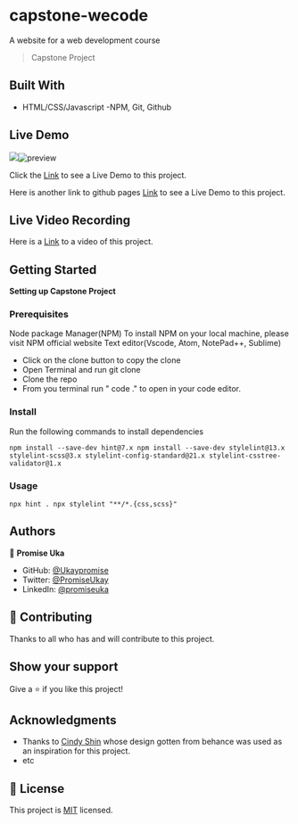 # capstone-wecode

A website for a web development course

> Capstone Project

## Built With

- HTML/CSS/Javascript
  -NPM, Git, Github

## Live Demo
![](../preview.png)![preview](https://user-images.githubusercontent.com/85847249/181614003-d00eff39-6350-43d8-bfd9-c778933b8bda.png)

Click the [Link](https://capstone-wecode.netlify.app/) to see a Live Demo to this project.


Here is another link to github pages [Link](https://ukaypromise.github.io/capstone-wecode/) to see a Live Demo to this project.

## Live Video Recording

Here is a [Link](https://www.loom.com/share/98568017719f4f30bd6c2ffbb6484680) to a video of this project.





## Getting Started

**Setting up Capstone Project**

### Prerequisites

Node package Manager(NPM)
To install NPM on your local machine, please visit NPM official website
Text editor(Vscode, Atom, NotePad++, Sublime)

- Click on the clone button to copy the clone
- Open Terminal and run git clone <copied address>
- Clone the repo
- From you terminal run " code ." to open in your code editor.

### Install

Run the following commands to install dependencies

`npm install --save-dev hint@7.x npm install --save-dev stylelint@13.x stylelint-scss@3.x stylelint-config-standard@21.x stylelint-csstree-validator@1.x`

### Usage

`npx hint . npx stylelint "**/*.{css,scss}"`

## Authors

👤 **Promise Uka**

- GitHub: [@Ukaypromise](https://github.com/Ukaypromise/)
- Twitter: [@PromiseUkay](https://twitter.com/PromiseUkay)
- LinkedIn: [@promiseuka](https://www.linkedin.com/in/promiseuka)

## 🤝 Contributing

Thanks to all who has and will contribute to this project.

## Show your support

Give a ⭐️ if you like this project!

## Acknowledgments

- Thanks to [Cindy Shin](https://github.com/Ukaypromise/) whose design gotten from behance was used as an inspiration for this project.
- etc

## 📝 License

This project is [MIT](./MIT.md) licensed.
